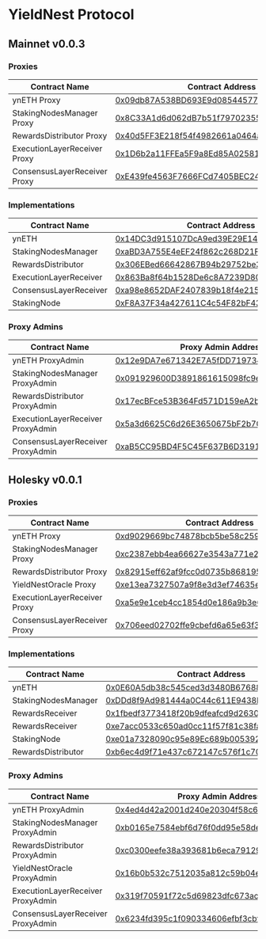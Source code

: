 # YieldNest Protocol

## Mainnet v0.0.3

### Proxies
| Contract Name | Contract Address |
|----------------------------|-------------------------------------------|
| ynETH Proxy | [0x09db87A538BD693E9d08544577d5cCfAA6373A48](https://etherscan.io/address/0x09db87A538BD693E9d08544577d5cCfAA6373A48) |
| StakingNodesManager Proxy | [0x8C33A1d6d062dB7b51f79702355771d44359cD7d](https://etherscan.io/address/0x8C33A1d6d062dB7b51f79702355771d44359cD7d) |
| RewardsDistributor Proxy | [0x40d5FF3E218f54f4982661a0464a298Cf6652351](https://etherscan.io/address/0x40d5FF3E218f54f4982661a0464a298Cf6652351) |
| ExecutionLayerReceiver Proxy | [0x1D6b2a11FFEa5F9a8Ed85A02581910b3d695C12b](https://etherscan.io/address/0x1D6b2a11FFEa5F9a8Ed85A02581910b3d695C12b) |
| ConsensusLayerReceiver Proxy | [0xE439fe4563F7666FCd7405BEC24aE7B0d226536e](https://etherscan.io/address/0xE439fe4563F7666FCd7405BEC24aE7B0d226536e) |

### Implementations
| Contract Name | Contract Address |
|----------------------------|-------------------------------------------|
| ynETH | [0x14DC3d915107DcA9ed39E29E14fbdfe4358a1346](https://etherscan.io/address/0x14DC3d915107DcA9ed39E29E14fbdfe4358a1346) |
| StakingNodesManager | [0xaBD3A755E4eEF24f862c268D21Fd5235904cc811](https://etherscan.io/address/0xaBD3A755E4eEF24f862c268D21Fd5235904cc811) |
| RewardsDistributor | [0x306EBed66642867B94b29752be37b8f20fEb5F72](https://etherscan.io/address/0x306EBed66642867B94b29752be37b8f20fEb5F72) |
| ExecutionLayerReceiver | [0x863Ba8f64b1528De6c8A7239D80D4f2b7CfF159B](https://etherscan.io/address/0x863Ba8f64b1528De6c8A7239D80D4f2b7CfF159B) |
| ConsensusLayerReceiver | [0xa98e8652DAF2407839b18f4e215D86D88Eb91582](https://etherscan.io/address/0xa98e8652DAF2407839b18f4e215D86D88Eb91582) |
| StakingNode | [0xF8A37F34a427611C4c54F82bF43230FA041d237B](https://etherscan.io/address/0xF8A37F34a427611C4c54F82bF43230FA041d237B#code) |



### Proxy Admins
| Contract Name | Proxy Admin Address |
|----------------------------|-------------------------------------------|
| ynETH ProxyAdmin | [0x12e9DA7e671342E7A5fDD7197348C8019e72C31F](https://etherscan.io/address/0x12e9DA7e671342E7A5fDD7197348C8019e72C31F) |
| StakingNodesManager ProxyAdmin | [0x091929600D3891861615098fc9eA3a0270966398](https://etherscan.io/address/0x091929600D3891861615098fc9eA3a0270966398) |
| RewardsDistributor ProxyAdmin | [0x17ecBFce53B364Fd571D159eA2b766bA3114d85E](https://etherscan.io/address/0x17ecBFce53B364Fd571D159eA2b766bA3114d85E) |
| ExecutionLayerReceiver ProxyAdmin | [0x5a3d6625C6d26E3650675bF2b7041cd7d16A63B2](https://etherscan.io/address/0x5a3d6625C6d26E3650675bF2b7041cd7d16A63B2) |
| ConsensusLayerReceiver ProxyAdmin | [0xaB5CC95BD4F5C45F637B6D319169Bbbc212CfEE8](https://etherscan.io/address/0xaB5CC95BD4F5C45F637B6D319169Bbbc212CfEE8) |

## Holesky v0.0.1

### Proxies

| Contract Name | Contract Address |
|----------------------------|-------------------------------------------|
| ynETH Proxy | [0xd9029669bc74878bcb5be58c259ed0a277c5c16e](https://holesky.etherscan.io/address/0xd9029669bc74878bcb5be58c259ed0a277c5c16e) |
| StakingNodesManager Proxy | [0xc2387ebb4ea66627e3543a771e260bd84218d6a1](https://holesky.etherscan.io/address/0xc2387ebb4ea66627e3543a771e260bd84218d6a1) |
| RewardsDistributor Proxy | [0x82915eff62af9fcc0d0735b8681959e069e3f2d8](https://holesky.etherscan.io/address/0x82915eff62af9fcc0d0735b8681959e069e3f2d8) |
| YieldNestOracle Proxy | [0xe13ea7327507a9f8e3d3ef74635ecb1e375ed98c](https://holesky.etherscan.io/address/0xe13ea7327507a9f8e3d3ef74635ecb1e375ed98c) |
| ExecutionLayerReceiver Proxy | [0xa5e9e1ceb4cc1854d0e186a9b3e67158b84ad072](https://holesky.etherscan.io/address/0xa5e9e1ceb4cc1854d0e186a9b3e67158b84ad072) |
| ConsensusLayerReceiver Proxy | [0x706eed02702ffe9cbefd6a65e63f3c2b59b7ef2d](https://holesky.etherscan.io/address/0x706eed02702ffe9cbefd6a65e63f3c2b59b7ef2d) |

### Implementations

| Contract Name | Contract Address |
|----------------------------|-------------------------------------------|
| ynETH | [0x0E60A5db38c545ced3d3480B6768811cc603649A](https://holesky.etherscan.io/address/0x0E60A5db38c545ced3d3480B6768811cc603649A) |
| StakingNodesManager | [0xDDd8f9Ad981444a0C44c611E9438b06FFc2bd354](https://holesky.etherscan.io/address/0xDDd8f9Ad981444a0C44c611E9438b06FFc2bd354) |
| RewardsReceiver | [0x1fbedf3773418f20b9dfeafcd9d263030eb0e42f](https://holesky.etherscan.io/address/0x1fbedf3773418f20b9dfeafcd9d263030eb0e42f) |
| RewardsReceiver | [0xe7acc0533c650ad0cc11f57f81c38fa19634b1d7](https://holesky.etherscan.io/address/0xe7acc0533c650ad0cc11f57f81c38fa19634b1d7) |
| StakingNode | [0xe01a7328090c95e89Ec689b005392Cf7e5De90d9](https://holesky.etherscan.io/address/0xe01a7328090c95e89Ec689b005392Cf7e5De90d9) |
| RewardsDistributor | [0xb6ec4d9f71e437c672147c576f1c70ba5da8d159](https://holesky.etherscan.io/address/0xb6ec4d9f71e437c672147c576f1c70ba5da8d159) |

### Proxy Admins

| Contract Name | Proxy Admin Address |
|----------------------------|-------------------------------------------|
| ynETH ProxyAdmin | [0x4ed4d42a2001d240e20304f58c626a63a3eb7ff4](https://holesky.etherscan.io/address/0x4ed4d42a2001d240e20304f58c626a63a3eb7ff4) |
| StakingNodesManager ProxyAdmin | [0xb0165e7584ebf6d76f0dd95e58dea6bdd759f238](https://holesky.etherscan.io/address/0xb0165e7584ebf6d76f0dd95e58dea6bdd759f238) |
| RewardsDistributor ProxyAdmin | [0xc0300eefe38a393681b6eca7912985a165d37c0e](https://holesky.etherscan.io/address/0xc0300eefe38a393681b6eca7912985a165d37c0e) |
| YieldNestOracle ProxyAdmin | [0x16b0b532c7512035a812c59b04e65f135ad12142](https://holesky.etherscan.io/address/0x16b0b532c7512035a812c59b04e65f135ad12142) |
| ExecutionLayerReceiver ProxyAdmin | [0x319f70591f72c5d69823dfc673acdfefd6aee5a1](https://holesky.etherscan.io/address/0x319f70591f72c5d69823dfc673acdfefd6aee5a1) |
| ConsensusLayerReceiver ProxyAdmin | [0x6234fd395c1f090334606efbf3cbf3be46fcf177](https://holesky.etherscan.io/address/0x6234fd395c1f090334606efbf3cbf3be46fcf177) |